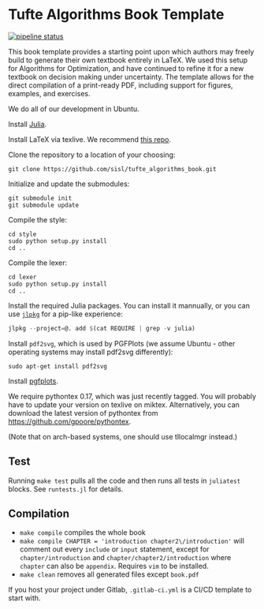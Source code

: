 # Tufte Algorithms Book Template

[![pipeline status](https://gitlab.com/johnnychen94/tufte_algorithms_book/badges/master/pipeline.svg)](https://gitlab.com/johnnychen94/tufte_algorithms_book/commits/master)

This book template provides a starting point upon which authors may freely build to generate their own textbook entirely in LaTeX.
We used this setup for Algorithms for Optimization, and have continued to refine it for a new textbook on decision making under uncertainty.
The template allows for the direct compilation of a print-ready PDF, including support for figures, examples, and exercises.

We do all of our development in Ubuntu.


Install [Julia](https://julialang.org/downloads/platform.html).

Install LaTeX via texlive. We recommend [this repo](https://github.com/scottkosty/install-tl-ubuntu).

Clone the repository to a location of your choosing:
```
git clone https://github.com/sisl/tufte_algorithms_book.git
```

Initialize and update the submodules:
```
git submodule init
git submodule update
```

Compile the style:
```
cd style
sudo python setup.py install
cd ..
```

Compile the lexer:
```
cd lexer
sudo python setup.py install
cd ..
```

Install the required Julia packages. You can install it mannually, or you can use [`jlpkg`](https://github.com/fredrikekre/jlpkg) for a pip-like experience:
```julia
jlpkg --project=@. add $(cat REQUIRE | grep -v julia)
```

Install `pdf2svg`, which is used by PGFPlots (we assume Ubuntu - other operating systems may install pdf2svg differently):
```
sudo apt-get install pdf2svg
```

Install [pgfplots](https://ctan.org/pkg/pgfplots).

We require pythontex 0.17, which was just recently tagged. You will probably have to update your version on texlive on miktex. Alternatively, you can download the latest version of pythontex from https://github.com/gpoore/pythontex.

(Note that on arch-based systems, one should use tllocalmgr instead.)

## Test

Running `make test` pulls all the code and then runs all tests in `juliatest` blocks. See `runtests.jl` for details.

## Compilation

* `make compile` compiles the whole book
* `make compile CHAPTER = 'introduction chapter2\/introduction'` will comment out every `include` or `input` statement, except for `chapter/introduction` and `chapter/chapter2/introduction` where `chapter` can also be `appendix`. Requires `vim` to be installed.
* `make clean` removes all generated files except `book.pdf`

If you host your project under Gitlab, `.gitlab-ci.yml` is a CI/CD template to start with.

